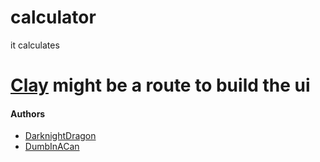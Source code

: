 # calculator
it calculates

# [Clay](https://github.com/nicbarker/clay) might be a route to build the ui

#### Authors
- [DarknightDragon](https://github.com/DarknightDragon)
- [DumbInACan](https://github.com/DumbInACan)

